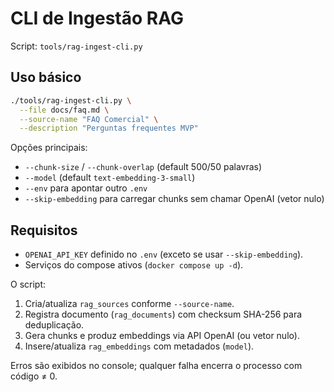 # CLI de Ingestão RAG

Script: `tools/rag-ingest-cli.py`

## Uso básico

```bash
./tools/rag-ingest-cli.py \
  --file docs/faq.md \
  --source-name "FAQ Comercial" \
  --description "Perguntas frequentes MVP"
```

Opções principais:
- `--chunk-size` / `--chunk-overlap` (default 500/50 palavras)
- `--model` (default `text-embedding-3-small`)
- `--env` para apontar outro `.env`
- `--skip-embedding` para carregar chunks sem chamar OpenAI (vetor nulo)

## Requisitos
- `OPENAI_API_KEY` definido no `.env` (exceto se usar `--skip-embedding`).
- Serviços do compose ativos (`docker compose up -d`).

O script:
1. Cria/atualiza `rag_sources` conforme `--source-name`.
2. Registra documento (`rag_documents`) com checksum SHA-256 para deduplicação.
3. Gera chunks e produz embeddings via API OpenAI (ou vetor nulo).
4. Insere/atualiza `rag_embeddings` com metadados (`model`).

Erros são exibidos no console; qualquer falha encerra o processo com código ≠ 0.

